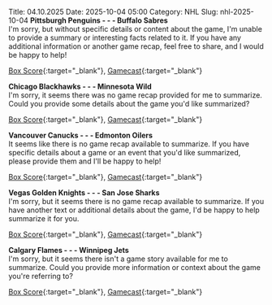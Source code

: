 Title: 04.10.2025
Date: 2025-10-04 05:00
Category: NHL 
Slug: nhl-2025-10-04 
**Pittsburgh Penguins - - - Buffalo Sabres**  
I'm sorry, but without specific details or content about the game, I'm unable to provide a summary or interesting facts related to it. If you have any additional information or another game recap, feel free to share, and I would be happy to help! 

[Box Score](/gamecenter/buf-vs-pit/2025/10/03/2025010085){:target="_blank"}, [Gamecast](https://www.nhl.com/news/buffalo-sabres-pittsburgh-penguins-game-recap-october-3){:target="_blank"}<br>

**Chicago Blackhawks - - - Minnesota Wild**  
I'm sorry, it seems there was no game recap provided for me to summarize. Could you provide some details about the game you'd like summarized? 

[Box Score](/gamecenter/min-vs-chi/2025/10/03/2025010086){:target="_blank"}, [Gamecast](https://www.nhl.com/news/minnesota-wild-chicago-blackhawks-game-recap-october-3){:target="_blank"}<br>

**Vancouver Canucks - - - Edmonton Oilers**  
It seems like there is no game recap available to summarize. If you have specific details about a game or an event that you'd like summarized, please provide them and I'll be happy to help! 

[Box Score](/gamecenter/edm-vs-van/2025/10/03/2025010087){:target="_blank"}, [Gamecast](https://www.nhl.com/news/edmonton-oilers-vancouver-canucks-game-recap-october-3){:target="_blank"}<br>

**Vegas Golden Knights - - - San Jose Sharks**  
I'm sorry, but it seems there is no game recap available to summarize. If you have another text or additional details about the game, I'd be happy to help summarize it for you. 

[Box Score](/gamecenter/sjs-vs-vgk/2025/10/03/2025010088){:target="_blank"}, [Gamecast](https://www.nhl.com/news/san-jose-sharks-vegas-golden-knights-game-recap-october-3){:target="_blank"}<br>

**Calgary Flames - - - Winnipeg Jets**  
I'm sorry, but it seems there isn't a game story available for me to summarize. Could you provide more information or context about the game you're referring to? 

[Box Score](/gamecenter/wpg-vs-cgy/2025/10/03/2025010089){:target="_blank"}, [Gamecast](https://www.nhl.com/news/winnipeg-jets-calgary-flames-game-recap-october-3){:target="_blank"}<br>


